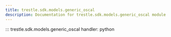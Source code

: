 ```yaml
---
title: trestle.sdk.models.generic_oscal
description: Documentation for trestle.sdk.models.generic_oscal module
---
```


::: trestle.sdk.models.generic_oscal
handler: python
